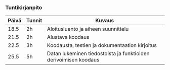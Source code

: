 ### Tuntikirjanpito

Päivä | Tunnit | Kuvaus
------|--------|---------
18.5 | 2h | Aloitusluento ja aiheen suunnittelu
21.5 | 2h | Alustava koodaus
22.5 | 3h | Koodausta, testien ja dokumentaation kirjoitus
25.5 | 5h | Datan lukeminen tiedostoista ja funktioiden derivoimisen koodaus
